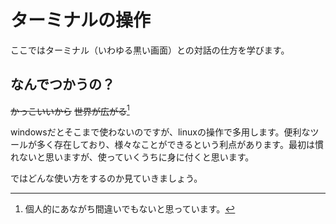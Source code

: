 # ターミナルの操作
ここではターミナル（いわゆる黒い画面）との対話の仕方を学びます。

## なんでつかうの？
~~かっこいいから~~
~~世界が広がる~~[^1]

windowsだとそこまで使わないのですが、linuxの操作で多用します。便利なツールが多く存在しており、様々なことができるという利点があります。最初は慣れないと思いますが、使っていくうちに身に付くと思います。

ではどんな使い方をするのか見ていきましょう。

[^1]:個人的にあながち間違いでもないと思っています。
